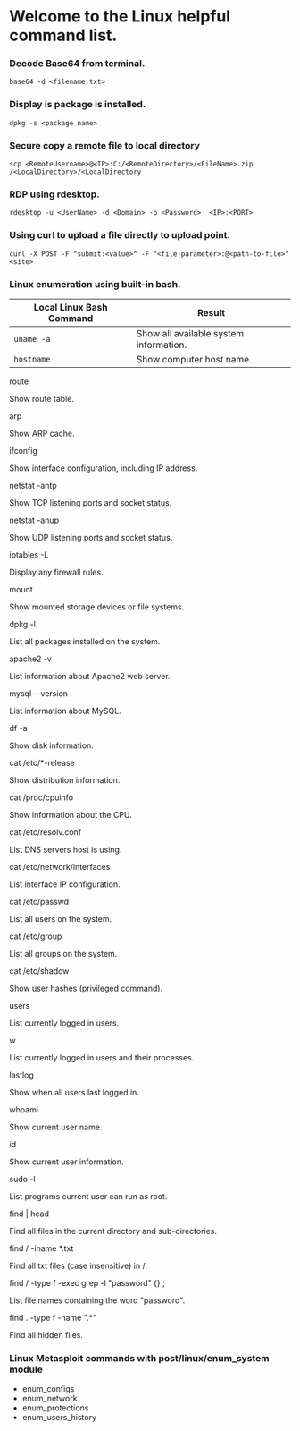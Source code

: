 # Welcome to the Linux helpful command list.

### Decode Base64 from terminal.
```
base64 -d <filename.txt>
```

### Display is package is installed.
```
dpkg -s <package name>
```

### Secure copy a remote file to local directory
```
scp <RemoteUsername>@<IP>:C:/<RemoteDirectory>/<FileName>.zip /<LocalDirectory>/<LocalDirectory
```

### RDP using rdesktop.
```
rdesktop -u <UserName> -d <Domain> -p <Password>  <IP>:<PORT>
```

### Using curl to upload a file directly to upload point.
```
curl -X POST -F "submit:<value>" -F "<file-parameter>:@<path-to-file>" <site>
```

### Linux enumeration using built-in bash.
| Local Linux Bash Command | Result |
|--------------------------|--------|
| ```uname -a``` | Show all available system information. |
| ```hostname``` | Show computer host name. |

route
	

Show route table.

arp
	

Show ARP cache.

ifconfig
	

Show interface configuration, including IP address.

netstat -antp
	

Show TCP listening ports and socket status.

netstat -anup
	

Show UDP listening ports and socket status.

iptables -L
	

Display any firewall rules.

mount
	

Show mounted storage devices or file systems.

dpkg -l
	

List all packages installed on the system.

apache2 -v
	

List information about Apache2 web server.

mysql --version
	

List information about MySQL.

df -a
	

Show disk information.

cat /etc/*-release
	

Show distribution information.

cat /proc/cpuinfo
	

Show information about the CPU.

cat /etc/resolv.conf
	

List DNS servers host is using.

cat /etc/network/interfaces
	

List interface IP configuration.

cat /etc/passwd
	

List all users on the system.

cat /etc/group
	

List all groups on the system.

cat /etc/shadow
	

Show user hashes (privileged command).

users
	

List currently logged in users.

w
	

List currently logged in users and their processes.

lastlog
	

Show when all users last logged in.

whoami
	

Show current user name.

id
	

Show current user information.

sudo -l
	

List programs current user can run as root.

find | head
	

Find all files in the current directory and sub-directories.

find / -iname *.txt
	

Find all txt files (case insensitive) in /.

find / -type f -exec grep -l "password" {} \;
	

List file names containing the word "password".

find . -type f -name ".*"
	

Find all hidden files.

### Linux Metasploit commands with post/linux/enum_system module
* enum_configs
* enum_network
* enum_protections
* enum_users_history

